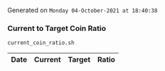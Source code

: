 Generated on `Monday 04-October-2021 at 18:40:38`

### Current to Target Coin Ratio
`current_coin_ratio.sh`

Date|Current|Target|Ratio
---|---|---|---
